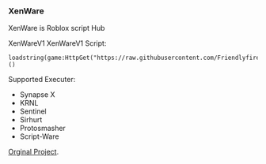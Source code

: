 
### XenWare

XenWare is Roblox script Hub  


XenWareV1
XenWareV1 Script:
```
loadstring(game:HttpGet("https://raw.githubusercontent.com/Friendlyfireisbad/XenWareV1/main/loader"))() 
```


Supported Executer:

- Synapse X
- KRNL
- Sentinel
- Sirhurt
- Protosmasher
- Script-Ware

[Orginal Project](https://github.com/Friendlyfireisbad/XenWareV1).
